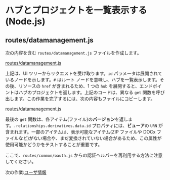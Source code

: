 # ハブとプロジェクトを一覧表示する(Node.js)

## routes/datamanagement.js

次の内容を含む `routes/datamanagement.js` ファイルを作成します。

[routes/datamanagement.js](_snippets/viewhubmodels/node/routes/datamanagement.1.js ':include :type=code javascript')

上記は、UI ツリーからリクエストを受け取ります。`id` パラメータは展開されているノードを示します。`#` はルート ノードを意味し、ハブを一覧表示します。その後、リソースの `href` が含まれるため、1 つの `hub` を展開すると、エンドポイントはハブのプロジェクトを返します。上記のコードは、異なる `get` 関数を呼び出します。この作業を完了するには、次の内容もファイルにコピーします。

[routes/datamanagement.js](_snippets/viewhubmodels/node/routes/datamanagement.2.js ':include :type=code javascript')

最後の `get` 関数は、各アイテム(ファイル)の**バージョン**を返します。`.relationships.derivatives.data.id` プロパティには、**ビューア**の `URN` が含まれます。一部のアイテムは、表示可能なアイテム(ZIP ファイルや DOCx ファイルなど)がない場合や、まだ変換されていない場合があるため、この属性が使用可能かどうかをテストすることが重要です。

ここで、`routes/common/oauth.js` からの認証ヘルパーを再利用する方法に注意してください。

次の作業:[ユーザ情報](/ja-JP/oauth/user/readme)